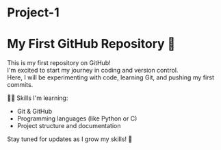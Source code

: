 # Project-1
# My First GitHub Repository 🚀

This is my first repository on GitHub!  
I'm excited to start my journey in coding and version control.  
Here, I will be experimenting with code, learning Git, and pushing my first commits.

👨‍💻 Skills I'm learning:  
- Git & GitHub  
- Programming languages (like Python or C)  
- Project structure and documentation

Stay tuned for updates as I grow my skills! 🌱
